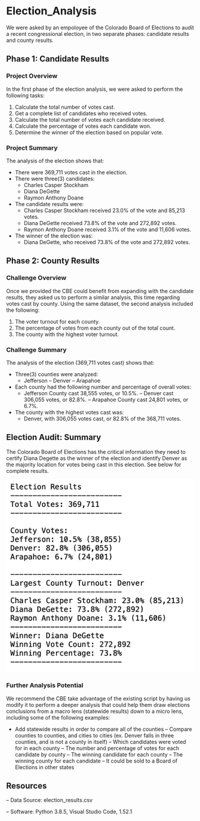 # Election_Analysis
We were asked by an empoloyee of the Colorado Board of Elections to audit a recent congressional election, in two separate phases: candidate results and county results.

## Phase 1: Candidate Results
### Project Overview 
In the first phase of the election analysis, we were asked to perform the following tasks:
1. Calculate the total number of votes cast.
2. Get a complete list of candidates who received votes.
3. Calculate the total number of votes each candidate received.
4. Calculate the percentage of votes each candidate won.
5. Determine the winner of the election based on popular vote.

### Project Summary
The analysis of the election shows that:
- There were 369,711 votes cast in the election.
- There were three(3) candidates:
    - Charles Casper Stockham
    - Diana DeGette 
    - Raymon Anthony Doane
- The candidate results were:
    - Charles Casper Stockham received 23.0% of the vote and 85,213 votes.
    - Diana DeGette received 73.8% of the vote and 272,892 votes.
    - Raymon Anthony Doane received 3.1% of the vote and 11,606 votes.
- The winner of the election was:
    - Diana DeGette, who received 73.8% of the vote and 272,892 votes.

## Phase 2: County Results
### Challenge Overview 
Once we provided the CBE could benefit from expanding 
with the candidate results, they asked us to perform a similar analysis, this time regarding votes cast by county. Using the same dataset, the second analysis included the following:
1. The voter turnout for each county.
2. The percentage of votes from each county out of the total count.
3. The county with the highest voter turnout.

### Challenge Summary
The analysis of the election (369,711 votes cast) shows that:
- Three(3) counties were analyzed:
    - Jefferson 
    – Denver 
    – Arapahoe 
- Each county had the following number and percentage of overall votes:
    - Jefferson County cast 38,555 votes, or 10.5%.
    – Denver cast 306,055 votes, or 82.8%.
    – Arapahoe County cast 24,801 votes, or 6.7%.
- The county with the highest votes cast was:
    - Denver, with 306,055 votes cast, or 82.8% of the 368,711 votes.

## Election Audit: Summary
The Colorado Board of Elections has the critical information they need to certify Diana Degette as the winner of the election and identify Denver as the majority location for votes being cast in this election. See below for complete results.

![Election_results.png](https://github.com/andeevosters/Election_Analysis/blob/main/Resources/Election_results.png)

### Further Analysis Potential 
We recommend the CBE take advantage of the existing script by having us modify it to perform a deeper analysis that could help them draw elections conclusions from a macro lens (statewide results) down to a micro lens, including some of the following examples:
- Add statewide results in order to compare all of the counties
– Compare counties to counties, and cities to cities (ex. Denver falls in three counties, and is not a county in itself)
– Which candidates were voted for in each county
– The number and percentage of votes for each candidate by county
– The winning candidate for each county
– The winning county for each candidate
– It could be sold to a Board of Elections in other states

## Resources
– Data Source: election_results.csv

– Software: Python 3.8.5, Visual Studio Code, 1.52.1

